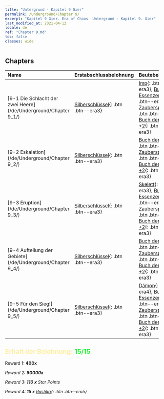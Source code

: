 ```yaml
---
title: "Untergrund - Kapitel 9 Gier"
permalink: /Underground/Chapter 9/
excerpt: "Kapitel 9 Gier. Era of Chaos  Untergrund - Kapitel 9. Gier"
last_modified_at: 2021-04-12
locale: de
ref: "Chapter 9.md"
toc: false
classes: wide
---
```


## Chapters

  | Name |  Erstabschlussbelohnung | Beutebelohnung |
  |:------------|:------------|:------------| 
  | [9-1 Die Schlacht der zwei Heere](/de/Underground/Chapter 9_1/) | [Silberschlüssel](/de/Items/con_693/){: .btn .btn--era3} | [Imp](/de/Items/unt_226/){: .btn .btn--era3}, [Buch der Essenzen](/de/Items/mat_39/){: .btn .btn--era4}, [Zauberspruchrollen](/de/Items/con_694/){: .btn .btn--era3}, [Buch der Waffen +2](/de/Items/mat_32/){: .btn .btn--era3} |
  | [9-2 Eskalation](/de/Underground/Chapter 9_2/) | [Silberschlüssel](/de/Items/con_693/){: .btn .btn--era3} | [Buch der Essenzen](/de/Items/mat_39/){: .btn .btn--era4}, [Zauberspruchrollen](/de/Items/con_694/){: .btn .btn--era3}, [Buch der Waffen +2](/de/Items/mat_32/){: .btn .btn--era3} |
  | [9-3 Eruption](/de/Underground/Chapter 9_3/) | [Silberschlüssel](/de/Items/con_693/){: .btn .btn--era3} | [Skelett](/de/Items/unt_208/){: .btn .btn--era3}, [Buch der Essenzen](/de/Items/mat_39/){: .btn .btn--era4}, [Zauberspruchrollen](/de/Items/con_694/){: .btn .btn--era3}, [Buch der Waffen +2](/de/Items/mat_32/){: .btn .btn--era3} |
  | [9-4 Aufteilung der Gebiete](/de/Underground/Chapter 9_4/) | [Silberschlüssel](/de/Items/con_693/){: .btn .btn--era3} | [Buch der Essenzen](/de/Items/mat_39/){: .btn .btn--era4}, [Zauberspruchrollen](/de/Items/con_694/){: .btn .btn--era3}, [Buch der Waffen +2](/de/Items/mat_32/){: .btn .btn--era3} |
  | [9-5 Für den Sieg!](/de/Underground/Chapter 9_5/) | [Silberschlüssel](/de/Items/con_693/){: .btn .btn--era3} | [Dämon](/de/Items/unt_229/){: .btn .btn--era4}, [Buch der Essenzen](/de/Items/mat_39/){: .btn .btn--era4}, [Zauberspruchrollen](/de/Items/con_694/){: .btn .btn--era3}, [Buch der Waffen +2](/de/Items/mat_32/){: .btn .btn--era3} |


## <span style="color: #ffeea0">Erhalt der Belohnung: </span><span style="color: #27f73a">15/15</span>

 Reward 1:  **400x** <i class="fas fa-gem"/>

 Reward 2:  **80000x** <i class="fas fa-coins"/>

 Reward 3: **110 x** Star Points

 Reward 4: **15 x** [Rashka](/de/Items/her_384/){: .btn .btn--era5}

